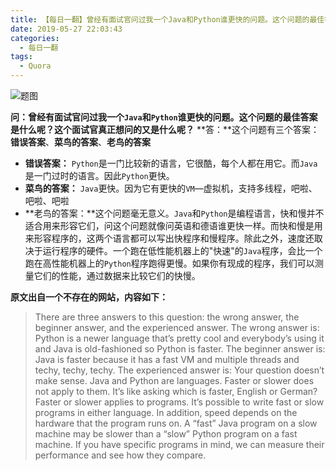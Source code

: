 ```yaml
---
title: 【每日一翻】曾经有面试官问过我一个Java和Python谁更快的问题。这个问题的最佳答案是什么？这个面试官真正想问的是什么？
date: 2019-05-27 22:03:43
categories:
  - 每日一翻
tags:
  - Quora
---
```


![题图](https://raw.githubusercontent.com/x13945/image-bucket/master/img/chris-ried-512801-unsplash.jpg)

**问：曾经有面试官问过我一个`Java`和`Python`谁更快的问题。这个问题的最佳答案是什么呢？这个面试官真正想问的又是什么呢？**
**答：**这个问题有三个答案：**错误答案**、**菜鸟的答案**、**老鸟的答案**

- **错误答案：** `Python`是一门比较新的语言，它很酷，每个人都在用它。而`Java`是一门过时的语言。因此`Python`更快。
- **菜鸟的答案：** `Java`更快。因为它有更快的`VM`—虚拟机，支持多线程，吧啦、吧啦、吧啦
- **老鸟的答案：**这个问题毫无意义。`Java`和`Python`是编程语言，快和慢并不适合用来形容它们，问这个问题就像问英语和德语谁更快一样。而快和慢是用来形容程序的，这两个语言都可以写出快程序和慢程序。除此之外，速度还取决于运行程序的硬件。一个跑在低性能机器上的"快速"的`Java`程序，会比一个跑在高性能机器上的`Python`程序跑得更慢。如果你有现成的程序，我们可以测量它们的性能，通过数据来比较它们的快慢。

**原文出自一个不存在的网站，内容如下：**

>There are three answers to this question: the wrong answer, the beginner answer, and the experienced answer.
>The wrong answer is: Python is a newer language that’s pretty cool and everybody’s using it and Java is old-fashioned so Python is faster.
>The beginner answer is: Java is faster because it has a fast VM and multiple threads and techy, techy, techy.
>The experienced answer is: Your question doesn’t make sense. Java and Python are languages. Faster or slower does not apply to them. It’s like asking which is faster, English or German? Faster or slower applies to programs. It’s possible to write fast or slow programs in either language. In addition, speed depends on the hardware that the program runs on. A “fast” Java program on a slow machine may be slower than a “slow” Python program on a fast machine. If you have specific programs in mind, we can measure their performance and see how they compare.

